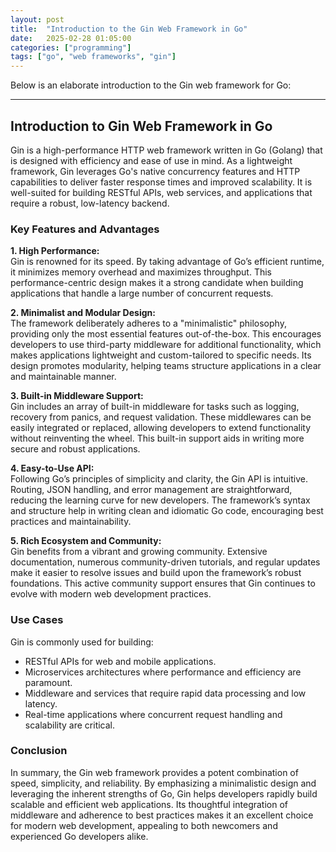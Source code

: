 ```yaml
---
layout: post
title:  "Introduction to the Gin Web Framework in Go"
date:   2025-02-28 01:05:00
categories: ["programming"]
tags: ["go", "web frameworks", "gin"]
---
```


Below is an elaborate introduction to the Gin web framework for Go:

---

## Introduction to Gin Web Framework in Go

Gin is a high-performance HTTP web framework written in Go (Golang) that is designed with efficiency and ease of use in mind. As a lightweight framework, Gin leverages Go's native concurrency features and HTTP capabilities to deliver faster response times and improved scalability. It is well-suited for building RESTful APIs, web services, and applications that require a robust, low-latency backend.

### Key Features and Advantages

**1. High Performance:**  
Gin is renowned for its speed. By taking advantage of Go’s efficient runtime, it minimizes memory overhead and maximizes throughput. This performance-centric design makes it a strong candidate when building applications that handle a large number of concurrent requests.

**2. Minimalist and Modular Design:**  
The framework deliberately adheres to a "minimalistic" philosophy, providing only the most essential features out-of-the-box. This encourages developers to use third-party middleware for additional functionality, which makes applications lightweight and custom-tailored to specific needs. Its design promotes modularity, helping teams structure applications in a clear and maintainable manner.

**3. Built-in Middleware Support:**  
Gin includes an array of built-in middleware for tasks such as logging, recovery from panics, and request validation. These middlewares can be easily integrated or replaced, allowing developers to extend functionality without reinventing the wheel. This built-in support aids in writing more secure and robust applications.

**4. Easy-to-Use API:**  
Following Go’s principles of simplicity and clarity, the Gin API is intuitive. Routing, JSON handling, and error management are straightforward, reducing the learning curve for new developers. The framework’s syntax and structure help in writing clean and idiomatic Go code, encouraging best practices and maintainability.

**5. Rich Ecosystem and Community:**  
Gin benefits from a vibrant and growing community. Extensive documentation, numerous community-driven tutorials, and regular updates make it easier to resolve issues and build upon the framework’s robust foundations. This active community support ensures that Gin continues to evolve with modern web development practices.

### Use Cases

Gin is commonly used for building:
- RESTful APIs for web and mobile applications.
- Microservices architectures where performance and efficiency are paramount.
- Middleware and services that require rapid data processing and low latency.
- Real-time applications where concurrent request handling and scalability are critical.

### Conclusion

In summary, the Gin web framework provides a potent combination of speed, simplicity, and reliability. By emphasizing a minimalistic design and leveraging the inherent strengths of Go, Gin helps developers rapidly build scalable and efficient web applications. Its thoughtful integration of middleware and adherence to best practices makes it an excellent choice for modern web development, appealing to both newcomers and experienced Go developers alike.

